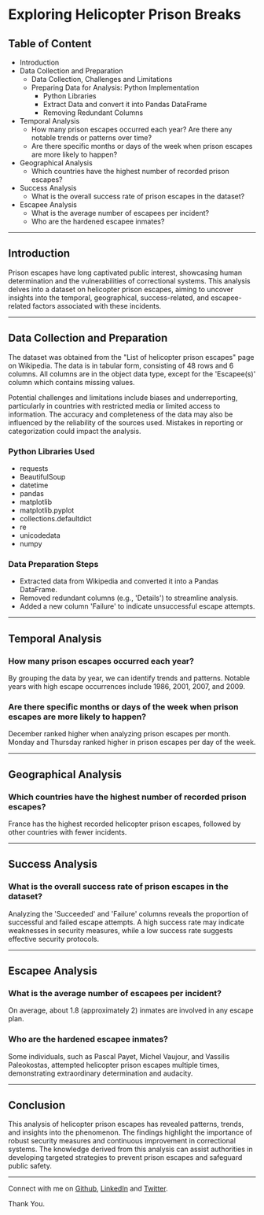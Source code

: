 # Exploring Helicopter Prison Breaks

## Table of Content

- Introduction
- Data Collection and Preparation
  - Data Collection, Challenges and Limitations
  - Preparing Data for Analysis: Python Implementation
    - Python Libraries
    - Extract Data and convert it into Pandas DataFrame
    - Removing Redundant Columns
- Temporal Analysis
  - How many prison escapes occurred each year? Are there any notable trends or patterns over time?
  - Are there specific months or days of the week when prison escapes are more likely to happen?
- Geographical Analysis
  - Which countries have the highest number of recorded prison escapes?
- Success Analysis
  - What is the overall success rate of prison escapes in the dataset?
- Escapee Analysis
  - What is the average number of escapees per incident?
  - Who are the hardened escapee inmates?

---

## Introduction

Prison escapes have long captivated public interest, showcasing human determination and the vulnerabilities of correctional systems. This analysis delves into a dataset on helicopter prison escapes, aiming to uncover insights into the temporal, geographical, success-related, and escapee-related factors associated with these incidents.

---

## Data Collection and Preparation

The dataset was obtained from the "List of helicopter prison escapes" page on Wikipedia. The data is in tabular form, consisting of 48 rows and 6 columns. All columns are in the object data type, except for the 'Escapee(s)' column which contains missing values.

Potential challenges and limitations include biases and underreporting, particularly in countries with restricted media or limited access to information. The accuracy and completeness of the data may also be influenced by the reliability of the sources used. Mistakes in reporting or categorization could impact the analysis.

### Python Libraries Used
- requests
- BeautifulSoup
- datetime
- pandas
- matplotlib
- matplotlib.pyplot
- collections.defaultdict
- re
- unicodedata
- numpy

### Data Preparation Steps
- Extracted data from Wikipedia and converted it into a Pandas DataFrame.
- Removed redundant columns (e.g., 'Details') to streamline analysis.
- Added a new column 'Failure' to indicate unsuccessful escape attempts.

---

## Temporal Analysis

### How many prison escapes occurred each year?

By grouping the data by year, we can identify trends and patterns. Notable years with high escape occurrences include 1986, 2001, 2007, and 2009.

### Are there specific months or days of the week when prison escapes are more likely to happen?

December ranked higher when analyzing prison escapes per month. Monday and Thursday ranked higher in prison escapes per day of the week.

---

## Geographical Analysis

### Which countries have the highest number of recorded prison escapes?

France has the highest recorded helicopter prison escapes, followed by other countries with fewer incidents.

---

## Success Analysis

### What is the overall success rate of prison escapes in the dataset?

Analyzing the 'Succeeded' and 'Failure' columns reveals the proportion of successful and failed escape attempts. A high success rate may indicate weaknesses in security measures, while a low success rate suggests effective security protocols.

---

## Escapee Analysis

### What is the average number of escapees per incident?

On average, about 1.8 (approximately 2) inmates are involved in any escape plan.

### Who are the hardened escapee inmates?

Some individuals, such as Pascal Payet, Michel Vaujour, and Vassilis Paleokostas, attempted helicopter prison escapes multiple times, demonstrating extraordinary determination and audacity.

---

## Conclusion

This analysis of helicopter prison escapes has revealed patterns, trends, and insights into the phenomenon. The findings highlight the importance of robust security measures and continuous improvement in correctional systems. The knowledge derived from this analysis can assist authorities in developing targeted strategies to prevent prison escapes and safeguard public safety.

---

Connect with me on [Github](https://github.com/Chukwuebuka-2003), [LinkedIn](https://www.linkedin.com/in/chukwuebuka-ezeokeke-911236194/) and [Twitter](https://twitter.com/ebukagaus).

Thank You.
